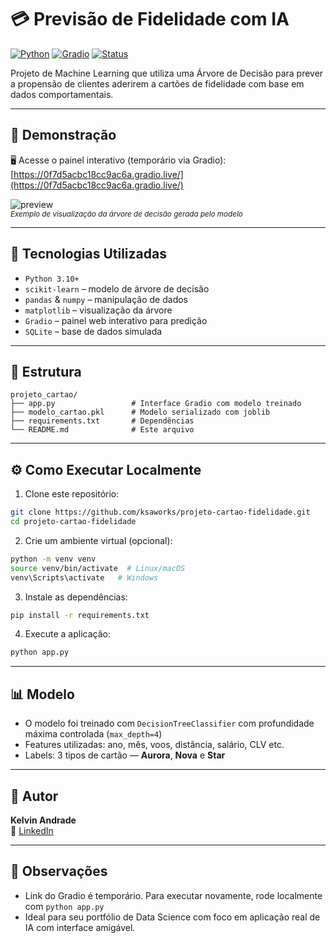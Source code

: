 # 💳 Previsão de Fidelidade com IA

[![Python](https://img.shields.io/badge/Python-3.10+-blue?logo=python)](https://www.python.org/)
[![Gradio](https://img.shields.io/badge/Gradio-Interface-black?logo=gradio)](https://gradio.app/)
[![Status](https://img.shields.io/badge/status-em%20desenvolvimento-yellow)]()

Projeto de Machine Learning que utiliza uma Árvore de Decisão para prever a propensão de clientes aderirem a cartões de fidelidade com base em dados comportamentais.

---

## 🚀 Demonstração

🖥 Acesse o painel interativo (temporário via Gradio):  
[https://0f7d5acbc18cc9ac6a.gradio.live/](https://0f7d5acbc18cc9ac6a.gradio.live/)

![preview](https://user-images.githubusercontent.com/00000000/preview-arvore.png)  
<sub>*Exemplo de visualização da árvore de decisão gerada pelo modelo*</sub>

---

## 🧠 Tecnologias Utilizadas

- `Python 3.10+`
- `scikit-learn` – modelo de árvore de decisão
- `pandas` & `numpy` – manipulação de dados
- `matplotlib` – visualização da árvore
- `Gradio` – painel web interativo para predição
- `SQLite` – base de dados simulada

---

## 📁 Estrutura

```
projeto_cartao/
├── app.py                 # Interface Gradio com modelo treinado
├── modelo_cartao.pkl      # Modelo serializado com joblib
├── requirements.txt       # Dependências
└── README.md              # Este arquivo
```

---

## ⚙️ Como Executar Localmente

1. Clone este repositório:

```bash
git clone https://github.com/ksaworks/projeto-cartao-fidelidade.git
cd projeto-cartao-fidelidade
```

2. Crie um ambiente virtual (opcional):

```bash
python -m venv venv
source venv/bin/activate  # Linux/macOS
venv\Scripts\activate   # Windows
```

3. Instale as dependências:

```bash
pip install -r requirements.txt
```

4. Execute a aplicação:

```bash
python app.py
```

---

## 📊 Modelo

- O modelo foi treinado com `DecisionTreeClassifier` com profundidade máxima controlada (`max_depth=4`)
- Features utilizadas: ano, mês, voos, distância, salário, CLV etc.
- Labels: 3 tipos de cartão — **Aurora**, **Nova** e **Star**

---

## 👤 Autor

**Kelvin Andrade**  
🔗 [LinkedIn](https://www.linkedin.com/in/kelvinandradeworks)

---

## 📌 Observações

- Link do Gradio é temporário. Para executar novamente, rode localmente com `python app.py`
- Ideal para seu portfólio de Data Science com foco em aplicação real de IA com interface amigável.

